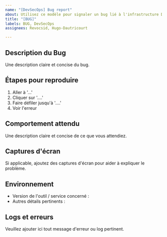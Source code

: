 ```yaml
---
name: "[DevSecOps] Bug report"
about: Utilisez ce modèle pour signaler un bug lié à l'infrastructure DevOps
title: "[BUG]"
labels: BUG, DevSecOps
assignees: Revocsid, Hugo-Dautricourt

---
```


## Description du Bug

Une description claire et concise du bug.

## Étapes pour reproduire

1. Aller à '...'
2. Cliquer sur '....'
3. Faire défiler jusqu'à '....'
4. Voir l'erreur

## Comportement attendu

Une description claire et concise de ce que vous attendiez.

## Captures d'écran

Si applicable, ajoutez des captures d'écran pour aider à expliquer le problème.

## Environnement

- Version de l'outil / service concerné :
- Autres détails pertinents :

## Logs et erreurs

Veuillez ajouter ici tout message d'erreur ou log pertinent.
